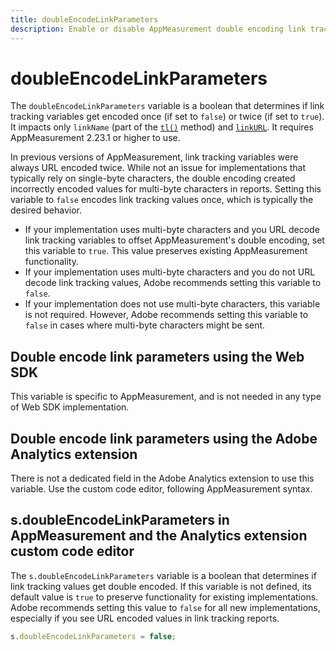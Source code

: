 ```yaml
---
title: doubleEncodeLinkParameters
description: Enable or disable AppMeasurement double encoding link tracking variables.
---
```

# doubleEncodeLinkParameters

The `doubleEncodeLinkParameters` variable is a boolean that determines if link tracking variables get encoded once (if set to `false`) or twice (if set to `true`). It impacts only `linkName` (part of the [`tl()`](../functions/tl-method.md) method) and [`linkURL`](linkurl.md). It requires AppMeasurement 2.23.1 or higher to use.

In previous versions of AppMeasurement, link tracking variables were always URL encoded twice. While not an issue for implementations that typically rely on single-byte characters, the double encoding created incorrectly encoded values for multi-byte characters in reports. Setting this variable to `false` encodes link tracking values once, which is typically the desired behavior.

* If your implementation uses multi-byte characters and you URL decode link tracking variables to offset AppMeasurement's double encoding, set this variable to `true`. This value preserves existing AppMeasurement functionality.
* If your implementation uses multi-byte characters and you do not URL decode link tracking values, Adobe recommends setting this variable to `false`.
* If your implementation does not use multi-byte characters, this variable is not required. However, Adobe recommends setting this variable to `false` in cases where multi-byte characters might be sent.

## Double encode link parameters using the Web SDK

This variable is specific to AppMeasurement, and is not needed in any type of Web SDK implementation.

## Double encode link parameters using the Adobe Analytics extension

There is not a dedicated field in the Adobe Analytics extension to use this variable. Use the custom code editor, following AppMeasurement syntax.

## s.doubleEncodeLinkParameters in AppMeasurement and the Analytics extension custom code editor

The `s.doubleEncodeLinkParameters` variable is a boolean that determines if link tracking values get double encoded. If this variable is not defined, its default value is `true` to preserve functionality for existing implementations. Adobe recommends setting this value to `false` for all new implementations, especially if you see URL encoded values in link tracking reports.

```js
s.doubleEncodeLinkParameters = false;
```
